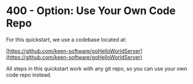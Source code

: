# 400 - Option: Use Your Own Code Repo

For this quickstart, we use a codebase located at:

[https://github.com/keen-software/goHelloWorldServer](https://github.com/keen-software/goHelloWorldServer)

All steps in this quickstart work with any git repo, so you can use your own code repo instead.
